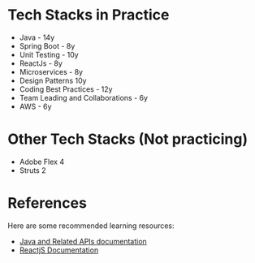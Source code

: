 # Tech Stacks in Practice
- Java - 14y
- Spring Boot - 8y
- Unit Testing - 10y
- ReactJs - 8y
- Microservices - 8y
- Design Patterns 10y
- Coding Best Practices - 12y
- Team Leading and Collaborations - 6y
- AWS - 6y


# Other Tech Stacks (Not practicing)
- Adobe Flex 4
- Struts 2


# References
Here are some recommended learning resources: 
- [Java and Related APIs documentation](./documentation.md#java-and-related-apiIs)
- [ReactjS Documentation](./documentation.md#reactjs)
